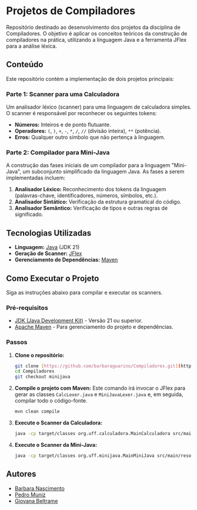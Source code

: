 # Projetos de Compiladores

Repositório destinado ao desenvolvimento dos projetos da disciplina de Compiladores. 
O objetivo é aplicar os conceitos teóricos da construção de compiladores na prática, utilizando a linguagem Java e a ferramenta JFlex para a análise léxica.

## Conteúdo

Este repositório contém a implementação de dois projetos principais:

### Parte 1: Scanner para uma Calculadora
Um analisador léxico (scanner) para uma linguagem de calculadora simples. O scanner é responsável por reconhecer os seguintes tokens:
- **Números:** Inteiros e de ponto flutuante.
- **Operadores:** `(`, `)`, `+`, `-`, `*`, `/`, `//` (divisão inteira), `**` (potência).
- **Erros:** Qualquer outro símbolo que não pertença à linguagem.

### Parte 2: Compilador para Mini-Java
A construção das fases iniciais de um compilador para a linguagem "Mini-Java", um subconjunto simplificado da linguagem Java. As fases a serem implementadas incluem:
1.  **Analisador Léxico:** Reconhecimento dos tokens da linguagem (palavras-chave, identificadores, números, símbolos, etc.).
2.  **Analisador Sintático:** Verificação da estrutura gramatical do código.
3.  **Analisador Semântico:** Verificação de tipos e outras regras de significado.

## Tecnologias Utilizadas

* **Linguagem:** [Java](https://www.java.com/) (JDK 21)
* **Geração de Scanner:** [JFlex](https://jflex.de/)
* **Gerenciamento de Dependências:** [Maven](https://maven.apache.org/)

## Como Executar o Projeto

Siga as instruções abaixo para compilar e executar os scanners.

### Pré-requisitos

-   [JDK (Java Development Kit)](https://www.oracle.com/java/technologies/downloads/) - Versão 21 ou superior.
-   [Apache Maven](https://maven.apache.org/download.cgi) - Para gerenciamento do projeto e dependências.

### Passos

1.  **Clone o repositório:**
    ```bash
    git clone [https://github.com/barbaraguarino/Compiladores.git](https://github.com/barbaraguarino/Compiladores.git)
    cd Compiladores
    git checkout minijava
    ```

2.  **Compile o projeto com Maven:**
    Este comando irá invocar o JFlex para gerar as classes `CalcLexer.java` e `MiniJavaLexer.java` e, em seguida, compilar todo o código-fonte.
    ```bash
    mvn clean compile
    ```

3.  **Execute o Scanner da Calculadora:**
    ```bash
    java -cp target/classes org.uff.calculadora.MainCalculadora src/main/resources/exemplos/calculadora/teste.calc
    ```

4.  **Execute o Scanner da Mini-Java:**
    ```bash
    java -cp target/classes org.uff.minijava.MainMiniJava src/main/resources/exemplos/minijava/Fatorial.mjava
    ```

## Autores

* [Barbara Nascimento](https://github.com/barbaraguarino)
* [Pedro Muniz](https://github.com/muniz034)
* [Giovana Beltrame](https://github.com/grbeltrame)
